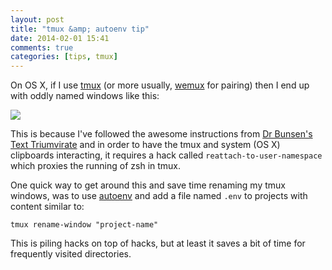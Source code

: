 ```yaml
---
layout: post
title: "tmux &amp; autoenv tip"
date: 2014-02-01 15:41
comments: true
categories: [tips, tmux]
---
```


<!--more-->
On OS X, if I use [tmux](http://tmux.sourceforge.net/) (or more usually,
[wemux](https://github.com/zolrath/wemux) for pairing) then I end up with oddly
named windows like this:

![](http://d14vbe8lasdppi.cloudfront.net/01_02_2014_15_45.jpg)

This is because I've followed the awesome instructions from
[Dr Bunsen's Text Triumvirate](http://www.drbunsen.org/the-text-triumvirate/)
and in order to have the tmux and system (OS X) clipboards interacting, it
requires a hack called `reattach-to-user-namespace` which proxies the running of
zsh in tmux.

One quick way to get around this and save time renaming my tmux windows, was to
use [autoenv](https://github.com/kennethreitz/autoenv) and add a file named
`.env` to projects with content similar to:

    tmux rename-window "project-name"

This is piling hacks on top of hacks, but at least it saves a bit of time for
frequently visited directories.
